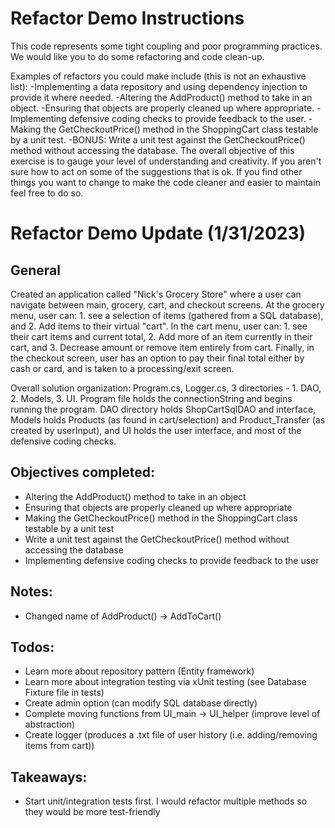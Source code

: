 ﻿# Refactor Demo Instructions

This code represents some tight coupling and poor programming practices. We would like you to do some refactoring and code clean-up.

Examples of refactors you could make include (this is not an exhaustive list):
-Implementing a data repository and using dependency injection to provide it where needed.
-Altering the AddProduct() method to take in an object.
-Ensuring that objects are properly cleaned up where appropriate.
-Implementing defensive coding checks to provide feedback to the user.
-Making the GetCheckoutPrice() method in the ShoppingCart class testable by a unit test.
-BONUS: Write a unit test against the GetCheckoutPrice() method without accessing the database.
The overall objective of this exercise is to gauge your level of understanding and creativity. If you aren't sure how to act on some of the suggestions that is ok. If you find other things you want to change to make the code cleaner and easier to maintain feel free to do so.

# Refactor Demo Update (1/31/2023)

## General

Created an application called "Nick's Grocery Store" where a user can navigate between main, grocery, cart, and checkout screens. At the grocery menu, user can: 1. see a selection of items (gathered from a SQL database), and 2. Add items to their virtual "cart". In the cart menu, user can: 1. see their cart items and current total, 2. Add more of an item currently in their cart, and 3. Decrease amount or remove item entirely from cart. Finally, in the checkout screen, user has an option to pay their final total either by cash or card, and is taken to a processing/exit screen.

Overall solution organization: Program.cs, Logger.cs, 3 directories - 1. DAO, 2. Models, 3. UI. Program file holds the connectionString and begins running the program. DAO directory holds ShopCartSqlDAO and interface, Models holds Products (as found in cart/selection) and Product_Transfer (as created by userInput), and UI holds the user interface, and most of the defensive coding checks.

## Objectives completed:

- Altering the AddProduct() method to take in an object
- Ensuring that objects are properly cleaned up where appropriate
- Making the GetCheckoutPrice() method in the ShoppingCart class testable by a unit test
- Write a unit test against the GetCheckoutPrice() method without accessing the database
- Implementing defensive coding checks to provide feedback to the user

## Notes:

- Changed name of AddProduct() -> AddToCart()

## Todos:

- Learn more about repository pattern (Entity framework)
- Learn more about integration testing via xUnit testing (see Database Fixture file in tests)
- Create admin option (can modify SQL database directly)
- Complete moving functions from UI_main -> UI_helper (improve level of abstraction)
- Create logger (produces a .txt file of user history (i.e. adding/removing items from cart))

## Takeaways:

- Start unit/integration tests first. I would refactor multiple methods so they would be more test-friendly

